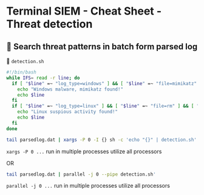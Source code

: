 # **Terminal SIEM - Cheat Sheet - Threat detection**

## :bookmark:  **Search threat patterns in batch form parsed log**
:page_facing_up: `detection.sh`
```bash
#!/bin/bash
while IFS= read -r line; do
  if [ "$line" =~ "log_type=windows" ] && [ "$line" =~ "file=mimikatz" ]; then
    echo "Windows malware, mimikatz found!"
    echo $line
  fi
  if [ "$line" =~ "log_type=linux" ] && [ "$line" =~ "file=rm" ] && [ "$line" =~ ".bash_history" ]; then
    echo "Linux suspious activity found!"
    echo $line
  fi
done
```
```bash
tail parsedlog.dat | xargs -P 0 -I {} sh -c 'echo "{}" | detection.sh'
```
`xargs -P 0 ...` run in multiple processes utilize all processors

OR
```bash
tail parsedlog.dat | parallel -j 0 --pipe detection.sh'
``` 
`parallel -j 0 ...` run in multiple processes utilize all processors
